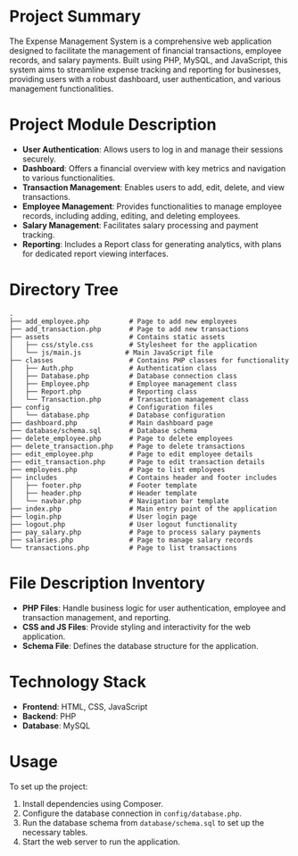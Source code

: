 # Project Summary
The Expense Management System is a comprehensive web application designed to facilitate the management of financial transactions, employee records, and salary payments. Built using PHP, MySQL, and JavaScript, this system aims to streamline expense tracking and reporting for businesses, providing users with a robust dashboard, user authentication, and various management functionalities.

# Project Module Description
- **User Authentication**: Allows users to log in and manage their sessions securely.
- **Dashboard**: Offers a financial overview with key metrics and navigation to various functionalities.
- **Transaction Management**: Enables users to add, edit, delete, and view transactions.
- **Employee Management**: Provides functionalities to manage employee records, including adding, editing, and deleting employees.
- **Salary Management**: Facilitates salary processing and payment tracking.
- **Reporting**: Includes a Report class for generating analytics, with plans for dedicated report viewing interfaces.

# Directory Tree
```
.
├── add_employee.php          # Page to add new employees
├── add_transaction.php       # Page to add new transactions
├── assets                    # Contains static assets
│   ├── css/style.css         # Stylesheet for the application
│   └── js/main.js           # Main JavaScript file
├── classes                   # Contains PHP classes for functionality
│   ├── Auth.php              # Authentication class
│   ├── Database.php          # Database connection class
│   ├── Employee.php          # Employee management class
│   ├── Report.php            # Reporting class
│   └── Transaction.php       # Transaction management class
├── config                    # Configuration files
│   └── database.php          # Database configuration
├── dashboard.php             # Main dashboard page
├── database/schema.sql       # Database schema
├── delete_employee.php       # Page to delete employees
├── delete_transaction.php    # Page to delete transactions
├── edit_employee.php         # Page to edit employee details
├── edit_transaction.php      # Page to edit transaction details
├── employees.php             # Page to list employees
├── includes                  # Contains header and footer includes
│   ├── footer.php            # Footer template
│   ├── header.php            # Header template
│   └── navbar.php            # Navigation bar template
├── index.php                 # Main entry point of the application
├── login.php                 # User login page
├── logout.php                # User logout functionality
├── pay_salary.php            # Page to process salary payments
├── salaries.php              # Page to manage salary records
└── transactions.php          # Page to list transactions
```

# File Description Inventory
- **PHP Files**: Handle business logic for user authentication, employee and transaction management, and reporting.
- **CSS and JS Files**: Provide styling and interactivity for the web application.
- **Schema File**: Defines the database structure for the application.

# Technology Stack
- **Frontend**: HTML, CSS, JavaScript
- **Backend**: PHP
- **Database**: MySQL

# Usage
To set up the project:
1. Install dependencies using Composer.
2. Configure the database connection in `config/database.php`.
3. Run the database schema from `database/schema.sql` to set up the necessary tables.
4. Start the web server to run the application.
